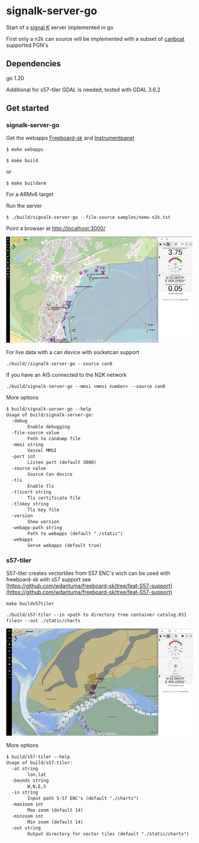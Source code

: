 # signalk-server-go

Start of a [signal K](https://signalk.org/specification/1.7.0/doc/) server implemented in go 

First only a n2k can source will be implemented with a subset of [canboat](https://signalk.org/specification/1.7.0/doc/) supported PGN's 


## Dependencies

go 1.20

Additional for s57-tiler GDAL is needed, tested with GDAL 3.6.2

## Get started

### signalk-server-go

Get the webapps [Freeboard-sk](https://github.com/SignalK/freeboard-sk) and [Instrumentpanel](https://github.com/SignalK/instrumentpanel)

```
$ make webapps
```

```
$ make build
```
or
```
$ make buildarm
```
For a ARMv6 target

Run the server
```
$ ./build/signalk-server-go --file-source samples/nemo-n2k.txt
```

Point a browser at [http://localhost:3000/](https://localhost:3000/)

![Screenshot](img/screenshot.jpg)


For live data with a can device with socketcan support

```
./build//signalk-server-go --source can0
```

If you have an AIS connected to the N2K network

```
./build/signalk-server-go --mmsi <mmsi number> --source can0
```

More options

```
$ build/signalk-server-go --help
Usage of build/signalk-server-go:
  -debug
        Enable debugging
  -file-source value
        Path to candump file
  -mmsi string
        Vessel MMSI
  -port int
        Listen port (default 3000)
  -source value
        Source Can device
  -tls
        Enable tls
  -tlscert string
        Tls certificate file
  -tlskey string
        Tls key file
  -version
        Show version
  -webapp-path string
        Path to webapps (default "./static")
  -webapps
        Serve webapps (default true)
```

### s57-tiler

S57-tiler creates vectortiles from S57 ENC's wich can be used with freeboard-sk with s57 support see [https://github.com/wdantuma/freeboard-sk/tree/feat-S57-support](https://github.com/wdantuma/freeboard-sk/tree/feat-S57-support)

```
make builds57tiler
```

```
./build/s57-tiler --in <path to directory tree container catalog.031 files> --out ./static/charts
```

![S57 Screenshot](img/screenshot-2.jpg)

More options
```
$ build/s57-tiler --help
Usage of build/s57-tiler:
  -at string
        lon,lat
  -bounds string
        W,N,E,S
  -in string
        Input path S-57 ENC's (default "./charts")
  -maxzoom int
        Max zoom (default 14)
  -minzoom int
        Min zoom (default 14)
  -out string
        Output directory for vector tiles (default "./static/charts")
```
